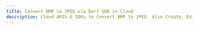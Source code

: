 ---title: Convert BMP to JPEG via Dart SDK in Clouddescription: Cloud APIs & SDKs to Convert BMP to JPEG. Also Create, Edit & Render Microsoft Word & OpenOffice documents in the Cloud.---